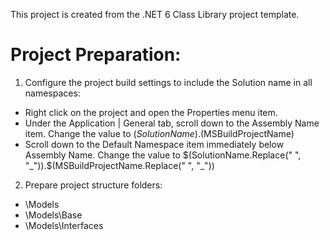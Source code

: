 ﻿This project is created from the .NET 6 Class Library project template.

# Project Preparation:

1) Configure the project build settings to include the Solution name in all namespaces:
 - Right click on the project and open the Properties menu item.
 - Under the Application | General tab, scroll down to the Assembly Name item.  Change the
 value to $(SolutionName).$(MSBuildProjectName)
 - Scroll down to the Default Namespace item immediately below Assembly Name.  Change the
 value to $(SolutionName.Replace(" ", "_")).$(MSBuildProjectName.Replace(" ", "_"))

2) Prepare project structure folders:

 - \Models
 - \Models\Base
 - \Models\Interfaces
